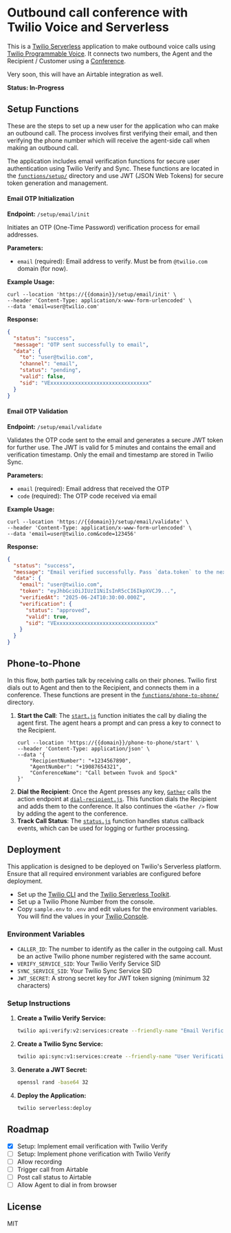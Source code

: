 # Outbound call conference with Twilio Voice and Serverless

This is a [Twilio Serverless](https://www.twilio.com/docs/serverless) application to make outbound voice calls using [Twilio Programmable Voice](https://www.twilio.com/docs/voice). It connects two numbers, the Agent and the Recipient / Customer using a [Conference](https://www.twilio.com/docs/voice/conference).

Very soon, this will have an Airtable integration as well.

**Status: In-Progress**

## Setup Functions

These are the steps to set up a new user for the application who can make an outbound call. The process involves first verifying their email, and then verifying the phone number which will receive the agent-side call when making an outbound call.

The application includes email verification functions for secure user authentication using Twilio Verify and Sync. These functions are located in the [`functions/setup/`](functions/setup/) directory and use JWT (JSON Web Tokens) for secure token generation and management.

#### Email OTP Initialization 
**Endpoint:** `/setup/email/init`

Initiates an OTP (One-Time Password) verification process for email addresses.

**Parameters:**
- `email` (required): Email address to verify. Must be from `@twilio.com` domain (for now).

**Example Usage:**
```curl
curl --location 'https://{{domain}}/setup/email/init' \
--header 'Content-Type: application/x-www-form-urlencoded' \
--data 'email=user@twilio.com'
```

**Response:**
```json
{
  "status": "success",
  "message": "OTP sent successfully to email",
  "data": {
    "to": "user@twilio.com",
    "channel": "email",
    "status": "pending",
    "valid": false,
    "sid": "VExxxxxxxxxxxxxxxxxxxxxxxxxxxxxxxx"
  }
}
```

#### Email OTP Validation
**Endpoint:** `/setup/email/validate`

Validates the OTP code sent to the email and generates a secure JWT token for further use. The JWT is valid for 5 minutes and contains the email and verification timestamp. Only the email and timestamp are stored in Twilio Sync.

**Parameters:**
- `email` (required): Email address that received the OTP
- `code` (required): The OTP code received via email

**Example Usage:**
```curl
curl --location 'https://{{domain}}/setup/email/validate' \
--header 'Content-Type: application/x-www-form-urlencoded' \
--data 'email=user@twilio.com&code=123456'
```

**Response:**
```json
{
  "status": "success",
  "message": "Email verified successfully. Pass `data.token` to the next step to set up phone number.",
  "data": {
    "email": "user@twilio.com",
    "token": "eyJhbGciOiJIUzI1NiIsInR5cCI6IkpXVCJ9...",
    "verifiedAt": "2025-06-24T10:30:00.000Z",
    "verification": {
      "status": "approved",
      "valid": true,
      "sid": "VExxxxxxxxxxxxxxxxxxxxxxxxxxxxxxxx"
    }
  }
}
```

## Phone-to-Phone

In this flow, both parties talk by receiving calls on their phones. Twilio first dials out to Agent and then to the Recipient, and connects them in a conference. These functions are present in the [`functions/phone-to-phone/`](functions/phone-to-phone/) directory.

1. **Start the Call**: The [`start.js`](functions/phone-to-phone/start.js) function initiates the call by dialing the agent first. The agent hears a prompt and can press a key to connect to the Recipient.
    ```curl
    curl --location 'https://{{domain}}/phone-to-phone/start' \
    --header 'Content-Type: application/json' \
    --data '{
        "RecipientNumber": "+1234567890",
        "AgentNumber": "+19087654321",
        "ConferenceName": "Call between Tuvok and Spock"
    }'
    ```
2. **Dial the Recipient**: Once the Agent presses any key, [`Gather`](https://www.twilio.com/docs/voice/twiml/gather) calls the action endpoint at [`dial-recipient.js`](functions/phone-to-phone/dial-recipient.protected.js). This function dials the Recipient and adds them to the conference. It also continues the `<Gather />` flow by adding the agent to the conference.
3. **Track Call Status**: The [`status.js`](functions/phone-to-phone/status.protected.js) function handles status callback events, which can be used for logging or further processing.

## Deployment

This application is designed to be deployed on Twilio's Serverless platform. Ensure that all required environment variables are configured before deployment.

- Set up the [Twilio CLI](https://www.twilio.com/docs/twilio-cli/quickstart) and the [Twilio Serverless Toolkit](https://www.twilio.com/docs/labs/serverless-toolkit/getting-started#install-the-twilio-serverless-toolkit).
- Set up a Twilio Phone Number from the console.
- Copy `sample.env` to `.env` and edit values for the environment variables. You will find the values in your [Twilio Console](https://console.twilio.com/). 

### Environment Variables
- `CALLER_ID`: The number to identify as the caller in the outgoing call. Must be an active Twilio phone number registered with the same account.
- `VERIFY_SERVICE_SID`: Your Twilio Verify Service SID
- `SYNC_SERVICE_SID`: Your Twilio Sync Service SID
- `JWT_SECRET`: A strong secret key for JWT token signing (minimum 32 characters)

### Setup Instructions

1. **Create a Twilio Verify Service:**
   ```bash
   twilio api:verify:v2:services:create --friendly-name "Email Verification"
   ```
2. **Create a Twilio Sync Service:**
   ```bash
   twilio api:sync:v1:services:create --friendly-name "User Verification Data"
   ```
3. **Generate a JWT Secret:**
   ```bash
   openssl rand -base64 32
   ```
4. **Deploy the Application:**
   ```bash
   twilio serverless:deploy
   ```

## Roadmap

- [x] Setup: Implement email verification with Twilio Verify
- [ ] Setup: Implement phone verification with Twilio Verify
- [ ] Allow recording
- [ ] Trigger call from Airtable
- [ ] Post call status to Airtable
- [ ] Allow Agent to dial in from browser

## License

MIT
